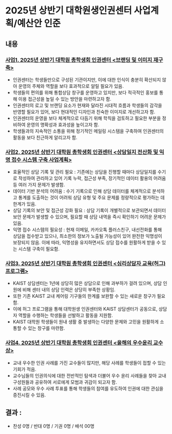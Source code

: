 2025년 상반기 대학원생인권센터 사업계획/예산안 인준
===

## 내용

### [사업1. 2025년 상반기 대학원 총학생회 인권센터 <브랜딩 및 이미지 재구축>](브랜딩_사업계획서.md)

-	인권센터는 학생들만으로 구성된 기관이지만, 이에 대한 인식이 충분히 확산되지 않아 운영의 주체와 역할을 보다 효과적으로 알릴 필요가 있음.
-	학생들의 편의를 위해 통합상담 창구를 운영하고 있지만, 보다 적극적인 홍보를 통해 이용 접근성을 높일 수 있는 방안을 마련하고자 함.
-	인권센터의 로고 및 브랜딩 요소가 현재와 달라진 시대적 흐름과 학생들의 감각을 반영할 필요가 있어, 보다 현대적인 디자인과 친숙한 이미지로 개선하고자 함.
-	인권센터의 운영을 보다 체계적으로 다듬기 위해 학칙을 검토하고 필요한 부분을 정비하여 운영의 명확성과 효과성을 높이고자 함.
-	학생들과의 지속적인 소통을 위해 정기적인 메일링 시스템을 구축하여 인권센터의 활동을 보다 친근하게 알리고자 함.

### [사업2. 2025년 상반기 대학원 총학생회 인권센터 <상담일지 전산화 및 익명 접수 시스템 구축 사업계획>](전산화_사업계획서.md)

-	효율적인 상담 기록 및 관리 필요 : 기존에는 상담을 진행할 때마다 상담일지를 수기로 작성하여 관리하고 있어 기록 누락, 접근성 부족, 장기적인 데이터 활용의 어려움 등 여러 가지 문제가 발생함.
-	데이터 기반 분석의 어려움 : 수기 기록으로 인해 상담 데이터를 체계적으로 분석하고 통계를 도출하는 것이 어려워 상담 유형 및 주요 문제를 정량적으로 평가하는 데 한계가 있음.
-	상담 기록의 보안 및 접근성 강화 필요 : 상담 기록이 개별적으로 보관되면서 데이터 보안 문제가 발생할 수 있으며, 필요할 때 상담 내역을 즉시 확인하기 어려운 문제가 있음.
-	익명 접수 시스템의 필요성 : 현재 이메일, 카카오톡 플러스친구, 내선전화를 통해 상담을 접수받고 있으나, 최소한의 정보가 노출될 가능성이 있어 완전한 익명성이 보장되지 않음. 이에 따라, 익명성을 유지하면서도 상담 접수를 원활하게 받을 수 있는 시스템 구축이 필요함.

### [사업3. 2025년 상반기 대학원 총학생회 인권센터 <심리상담자 교육(허그) 프로그램>](허그프로그램_사업계획서.md)

- KAIST 상담센터는 1년에 상당히 많은 상담으로 인해 과부하가 걸려 있으며, 상담 인원에 비해 센터 내의 상담 인력은 상당히 부족한 상황임.
- 또한 기존 KAIST 교내 케어링 기구들의 한계를 보완할 수 있는 새로운 창구가 필요함.
- 이에 허그 프로그램을 통해 대학원생 인권센터와 KAIST 상담센터가 공동으로, 상담자 역할을 수행하는 학생들을 선발하고 활동을 지원함.
- KAIST 대학원 학생들이 원내 생활 중 발생하는 다양한 문제와 고민을 원활하게 소통할 수 있는 창구를 마련함.

### [사업4. 2025년 상반기 대학원 총학생회 인권센터 <올해의 우수윤리 교수상>](우수윤리_교수상_사업계획서.md)

- 교내 우수한 인권 사례를 가진 교수들이 많지만, 해당 사례를 학생들이 접할 수 있는 기회가 적음.
- 교수님들의 인권의식에 대한 전반적인 탐색과 더불어 우수 윤리 사례들을 찾아 교내 구성원들과 공유하여 서로에게 모범과 귀감이 되고자 함.
- 사례 공모와 우수 사례 투표를 통해 학생들의 참여를 유도하여 인권에 대한 관심을 증진시킬 수 있음.

## 결과 :
- 찬성 0명 / 반대 0명 / 기권 0명 / 배석 00명
